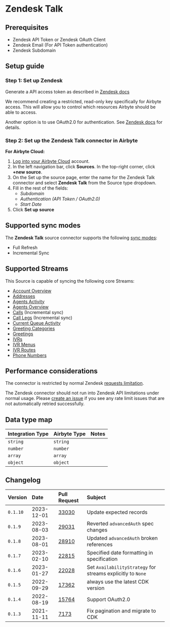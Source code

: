 # Zendesk Talk

## Prerequisites

* Zendesk API Token or Zendesk OAuth Client
* Zendesk Email (For API Token authentication)
* Zendesk Subdomain

## Setup guide

### Step 1: Set up Zendesk

Generate a API access token as described in [Zendesk docs](https://support.zendesk.com/hc/en-us/articles/226022787-Generating-a-new-API-token-)

We recommend creating a restricted, read-only key specifically for Airbyte access. This will allow you to control which resources Airbyte should be able to access.

Another option is to use OAuth2.0 for authentication. See [Zendesk docs](https://support.zendesk.com/hc/en-us/articles/4408845965210-Using-OAuth-authentication-with-your-application) for details.

<!-- env:cloud -->
### Step 2: Set up the Zendesk Talk connector in Airbyte

**For Airbyte Cloud:**

1. [Log into your Airbyte Cloud](https://cloud.airbyte.com/workspaces) account.
2. In the left navigation bar, click **Sources**. In the top-right corner, click **+new source**.
3. On the Set up the source page, enter the name for the Zendesk Talk connector and select **Zendesk Talk** from the Source type dropdown.
4. Fill in the rest of the fields:
   - *Subdomain*
   - *Authentication (API Token / OAuth2.0)*
   - *Start Date*
5. Click **Set up source**
<!-- /env:cloud -->

## Supported sync modes

The **Zendesk Talk** source connector supports the following [sync modes](https://docs.airbyte.com/cloud/core-concepts#connection-sync-modes):
* Full Refresh
* Incremental Sync

## Supported Streams

This Source is capable of syncing the following core Streams:

* [Account Overview](https://developer.zendesk.com/rest_api/docs/voice-api/stats#show-account-overview)
* [Addresses](https://developer.zendesk.com/rest_api/docs/voice-api/phone_numbers#list-phone-numbers)
* [Agents Activity](https://developer.zendesk.com/rest_api/docs/voice-api/stats#list-agents-activity)
* [Agents Overview](https://developer.zendesk.com/rest_api/docs/voice-api/stats#show-agents-overview)
* [Calls](https://developer.zendesk.com/rest_api/docs/voice-api/incremental_exports#incremental-calls-export) \(Incremental sync\)
* [Call Legs](https://developer.zendesk.com/rest_api/docs/voice-api/incremental_exports#incremental-call-legs-export) \(Incremental sync\)
* [Current Queue Activity](https://developer.zendesk.com/rest_api/docs/voice-api/stats#show-current-queue-activity)
* [Greeting Categories](https://developer.zendesk.com/rest_api/docs/voice-api/greetings#list-greeting-categories)
* [Greetings](https://developer.zendesk.com/rest_api/docs/voice-api/greetings#list-greetings)
* [IVRs](https://developer.zendesk.com/rest_api/docs/voice-api/ivrs#list-ivrs)
* [IVR Menus](https://developer.zendesk.com/rest_api/docs/voice-api/ivrs#list-ivrs)
* [IVR Routes](https://developer.zendesk.com/rest_api/docs/voice-api/ivr_routes#list-ivr-routes)
* [Phone Numbers](https://developer.zendesk.com/rest_api/docs/voice-api/phone_numbers#list-phone-numbers)

## Performance considerations

The connector is restricted by normal Zendesk [requests limitation](https://developer.zendesk.com/rest_api/docs/voice-api/introduction#rate-limits).

The Zendesk connector should not run into Zendesk API limitations under normal usage. Please [create an issue](https://github.com/airbytehq/airbyte/issues) if you see any rate limit issues that are not automatically retried successfully.

## Data type map

| Integration Type | Airbyte Type | Notes |
| :------- | :------- | :--- |
| `string` | `string` |      |
| `number` | `number` |      |
| `array`  | `array`  |      |
| `object` | `object` |      |


## Changelog

| Version  | Date       | Pull Request                                             | Subject                                                     |
|:---------|:-----------|:---------------------------------------------------------|:------------------------------------------------------------|
| `0.1.10` | 2023-12-01 | [33030](https://github.com/airbytehq/airbyte/pull/33030) | Update expected records                                     |
| `0.1.9`  | 2023-08-03 | [29031](https://github.com/airbytehq/airbyte/pull/29031) | Reverted `advancedAuth` spec changes                        |
| `0.1.8`  | 2023-08-01 | [28910](https://github.com/airbytehq/airbyte/pull/28910) | Updated `advancedAuth` broken references                    |
| `0.1.7`  | 2023-02-10 | [22815](https://github.com/airbytehq/airbyte/pull/22815) | Specified date formatting in specification                  |
| `0.1.6`  | 2023-01-27 | [22028](https://github.com/airbytehq/airbyte/pull/22028) | Set `AvailabilityStrategy` for streams explicitly to `None` |
| `0.1.5`  | 2022-09-29 | [17362](https://github.com/airbytehq/airbyte/pull/17362) | always use the latest CDK version                           |
| `0.1.4`  | 2022-08-19 | [15764](https://github.com/airbytehq/airbyte/pull/15764) | Support OAuth2.0                                            |
| `0.1.3`  | 2021-11-11 | [7173](https://github.com/airbytehq/airbyte/pull/7173)   | Fix pagination and migrate to CDK                           |
